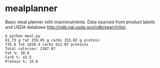 mealplanner
===========

Basic meal planner with macronutrients. Data sourced from product labels and
USDA database <http://ndb.nal.usda.gov/ndb/search/list>.

```
$ python meal.py
81.73 g fat 259.85 g carbs 153.02 g protein
735.6 fat 1039.4 carbs 612.07 proteins
Total calories: 2387.07
Fat %: 30.8
Carb %: 43.5
Protein %: 25.6
```